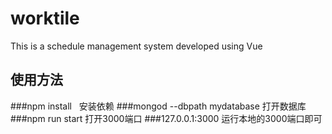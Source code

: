 # worktile
This is a schedule management system developed using Vue
## 使用方法
###npm install   安装依赖
###mongod --dbpath mydatabase 打开数据库
###npm run start 打开3000端口
###127.0.0.1:3000 运行本地的3000端口即可
